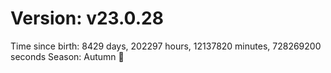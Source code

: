 # Version: v23.0.28
Time since birth: 8429 days, 202297 hours, 12137820 minutes, 728269200 seconds
Season: Autumn 🍁
